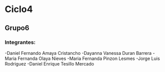 # Ciclo4 
## Grupo6

### Integrantes:
-Daniel Fernando Amaya Cristancho 
-Dayanna Vanessa Duran Barrera 
-Maria Fernanda Olaya Nieves 
-Maria Fernanda Pinzon Lesmes
-Jorge Luis Rodriguez 
-Daniel Enrique Tesillo Mercado 
